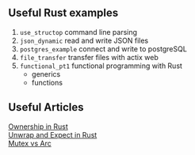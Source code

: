 ## Useful Rust examples

1. `use_structop`  command line parsing
2. `json_dynamic`  read and write JSON files
3. `postgres_example` connect and write to postgreSQL 
4. `file_transfer` transfer files with actix web
5. `functional_pt1` functional programming with Rust
    - generics
    - functions

## Useful Articles

[Ownership in Rust](https://blog.logrocket.com/understanding-ownership-in-rust/)  
[Unwrap and Expect in Rust](https://jakedawkins.com/2020-04-16-unwrap-expect-rust/)  
[Mutex vs Arc](https://stackoverflow.com/questions/33116317/when-would-you-use-a-mutex-without-an-arc)